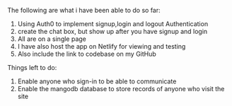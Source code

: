 The following are what i have been able to do so far:
1. Using Auth0 to implement signup,login and logout Authentication
2. create the chat box, but show up after you have signup and login
3. All are on a single page
4. I have also host the app on Netlify for viewing and testing
5. Also include the link to codebase on my GitHub

Things left to do:
1. Enable anyone who sign-in to be able to communicate
2. Enable the mangodb database to store records of anyone who visit the site